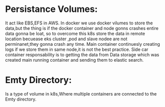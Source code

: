 # Persistance Volumes:
It act like EBS,EFS in AWS.
In docker we use docker vilumes to store the data,but the thing is if the docker container and node gonns crashes entire data gonna be loat,
so to overcome this k8s store the data in remote location becuease eks cluster ,pod and slave nodee are not perminanet,they gonna crash any time.
Main container continuesly creating logs if we store them in same node,it is not the best practice.
Side car container responsability is to getting the data from Data storage which was created main running container and sending them to elastic search.

# Emty Directory:
Is a type of volume in k8s,Where multiple containers are connected to the Emty directory.

